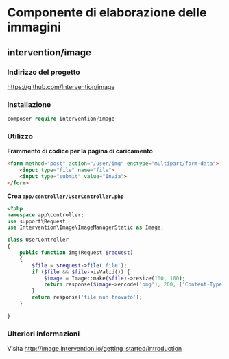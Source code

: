 # Componente di elaborazione delle immagini

## intervention/image

### Indirizzo del progetto

https://github.com/Intervention/image

### Installazione

```php
composer require intervention/image
```

### Utilizzo

**Frammento di codice per la pagina di caricamento**

```html
<form method="post" action="/user/img" enctype="multipart/form-data">
    <input type="file" name="file">
    <input type="submit" value="Invia">
</form>
```

**Crea `app/controller/UserController.php`**

```php
<?php
namespace app\controller;
use support\Request;
use Intervention\Image\ImageManagerStatic as Image;

class UserController
{
    public function img(Request $request)
    {
        $file = $request->file('file');
        if ($file && $file->isValid()) {
            $image = Image::make($file)->resize(100, 100);
            return response($image->encode('png'), 200, ['Content-Type' => 'image/png']);
        }
        return response('file non trovato');
    }

}
```

### Ulteriori informazioni

Visita http://image.intervention.io/getting_started/introduction

